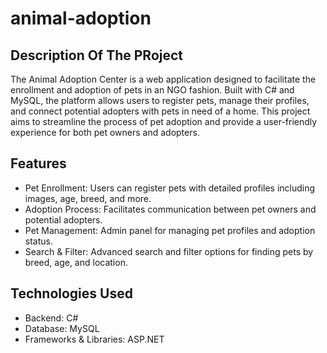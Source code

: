 # animal-adoption

## Description Of The PRoject
The Animal Adoption Center is a web application designed to facilitate the enrollment and adoption of pets in an NGO fashion. Built with C# and MySQL, the platform allows users to register pets, manage their profiles, and connect potential adopters with pets in need of a home. This project aims to streamline the process of pet adoption and provide a user-friendly experience for both pet owners and adopters.

## Features
- Pet Enrollment: Users can register pets with detailed profiles including images, age, breed, and more.
- Adoption Process: Facilitates communication between pet owners and potential adopters.
- Pet Management: Admin panel for managing pet profiles and adoption status.
- Search & Filter: Advanced search and filter options for finding pets by breed, age, and location.

## Technologies Used
- Backend: C#
- Database: MySQL
- Frameworks & Libraries: ASP.NET
